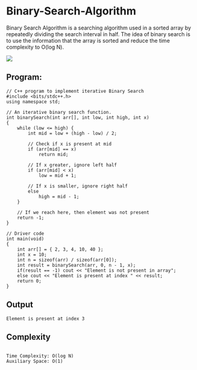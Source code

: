 # Binary-Search-Algorithm
<p>
Binary Search Algorithm is a searching algorithm used in a sorted array by repeatedly dividing the search interval in half. The idea of binary search is to use the information that the array is sorted and reduce the time complexity to O(log N). 

</p>
<img src="https://media.geeksforgeeks.org/wp-content/uploads/20240506155201/binnary-search-.webp">

## Program:

```
// C++ program to implement iterative Binary Search
#include <bits/stdc++.h>
using namespace std;

// An iterative binary search function.
int binarySearch(int arr[], int low, int high, int x)
{
    while (low <= high) {
        int mid = low + (high - low) / 2;

        // Check if x is present at mid
        if (arr[mid] == x)
            return mid;

        // If x greater, ignore left half
        if (arr[mid] < x)
            low = mid + 1;

        // If x is smaller, ignore right half
        else
            high = mid - 1;
    }

    // If we reach here, then element was not present
    return -1;
}

// Driver code
int main(void)
{
    int arr[] = { 2, 3, 4, 10, 40 };
    int x = 10;
    int n = sizeof(arr) / sizeof(arr[0]);
    int result = binarySearch(arr, 0, n - 1, x);
    if(result == -1) cout << "Element is not present in array";
    else cout << "Element is present at index " << result;
    return 0;
}

```

## Output

```
Element is present at index 3

```

## Complexity
```

Time Complexity: O(log N)
Auxiliary Space: O(1)

```